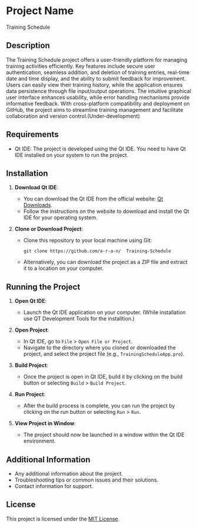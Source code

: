 # Project Name
Training Schedule 
## Description

The Training Schedule project offers a user-friendly platform for managing training activities efficiently. Key features include secure user authentication, seamless addition, and deletion of training entries, real-time date and time display, and the ability to submit feedback for improvement. Users can easily view their training history, while the application ensures data persistence through file input/output operations. The intuitive graphical user interface enhances usability, while error handling mechanisms provide informative feedback. With cross-platform compatibility and deployment on GitHub, the project aims to streamline training management and facilitate collaboration and version control.(Under-development)

## Requirements

- Qt IDE: The project is developed using the Qt IDE. You need to have Qt IDE installed on your system to run the project.

## Installation

1. **Download Qt IDE**:
   - You can download the Qt IDE from the official website: [Qt Downloads](https://www.qt.io/download).
   - Follow the instructions on the website to download and install the Qt IDE for your operating system.

2. **Clone or Download Project**:
   - Clone this repository to your local machine using Git:
     ```
     git clone https://github.com/a-r-a-n/  Training-Schedule
     ```
   - Alternatively, you can download the project as a ZIP file and extract it to a location on your computer.

## Running the Project

1. **Open Qt IDE**:
   - Launch the Qt IDE application on your computer.
     (While installation use QT Development Tools for the installtion.)

2. **Open Project**:
   - In Qt IDE, go to `File` > `Open File or Project`.
   - Navigate to the directory where you cloned or downloaded the project, and select the project file (e.g., `TrainingScheduleApp.pro`).

3. **Build Project**:
   - Once the project is open in Qt IDE, build it by clicking on the build button or selecting `Build` > `Build Project`.

4. **Run Project**:
   - After the build process is complete, you can run the project by clicking on the run button or selecting `Run` > `Run`.

5. **View Project in Window**:
   - The project should now be launched in a window within the Qt IDE environment.

## Additional Information

- Any additional information about the project.
- Troubleshooting tips or common issues and their solutions.
- Contact information for support.

## License

This project is licensed under the [MIT License](LICENSE.txt).
